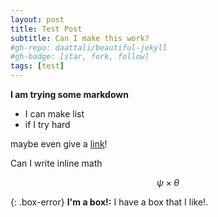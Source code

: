 ```yaml
---
layout: post
title: Test Post
subtitle: Can I make this work?
#gh-repo: daattali/beautiful-jekyll
#gh-badge: [star, fork, follow]
tags: [test]
---
```


**I am trying some markdown**

* I can make list
* if I try hard

maybe even give a [link](www.google.com)!

Can I write inline math

$$\psi \times \theta$$

{: .box-error}
**I'm a box!:** I have a box that I like!.
